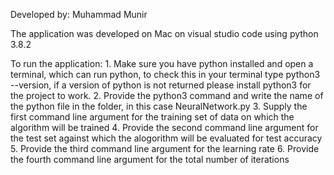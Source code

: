 Developed by: Muhammad Munir

The application was developed on Mac on visual studio code using python 3.8.2

To run the application:
    1. Make sure you have python installed and open a terminal, which can run python, to check this in your terminal type python3 --version, if a version of python is not returned please install python3 for the project to work.
    2. Provide the python3 command and write the name of the python file in the folder, in this case NeuralNetwork.py
    3. Supply the first command line argument for the training set of data on which the algorithm will be trained
    4. Provide the second command line argument for the test set against which the alogorithm will be evaluated for test accuracy
    5. Provide the third command line argument for the learning rate
    6. Provide the fourth command line argument for the total number of iterations
